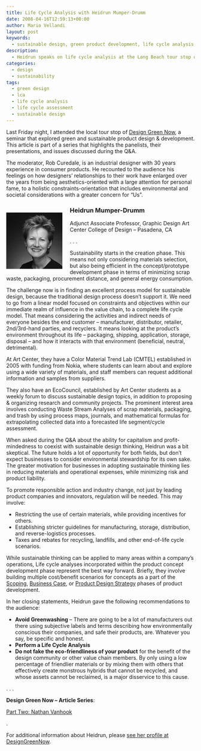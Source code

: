 ```yaml
---
title: Life Cycle Analysis with Heidrun Mumper-Drumm
date: 2008-04-16T12:59:13+00:00
author: Mario Vellandi
layout: post
keywords:
  - sustainable design, green product development, life cycle analysis, heidrun mumper drumm, lca, design green now, csulb
description:
  - Heidrun speaks on life cycle analysis at the Long Beach tour stop of Design Green Now. Read what business responsibility toward sustainable design means
categories:
  - design
  - sustainability
tags:
  - green design
  - lca
  - life cycle analysis
  - life cycle assessment
  - sustainable design
---
```

Last Friday night, I attended the local tour stop of [Design Green Now](http://www.designgreennow.com/ "Design Green Now conference Long Beach"), a seminar that explored green and sustainable product design & development. This article is part of a series that highlights the panelists, their presentations, and issues discussed during the Q&A.

The moderator, Rob Curedale, is an industrial designer with 30 years experience in consumer products. He recounted to the audience his feelings on how designers&#8217; relationships to their work have enlarged over the years from being aesthetics-oriented with a large attention for personal fame, to a holistic constraints-orientation that includes environmental and societal considerations with a greater concern for &#8220;Us&#8221;.

<img class="alignleft size-full wp-image-215" style="float:left;margin:25px 20px 10px 0;" src="../images/wp-content/uploads/2008/04/dgn-panelist_drumm.jpg" alt="Heidrun Mumper-Drumm Professor - Art Center College of Design, Pasadena" />

### Heidrun Mumper-Drumm

Adjunct Associate Professor, Graphic Design
Art Center College of Design &#8211; Pasadena, CA

. . .

Sustainability starts in the creation phase. This means not only considering materials selection, but also being efficient in the concept/prototype development phase in terms of minimizing scrap waste, packaging, procurement distance, and general energy consumption.

The challenge now is in finding an excellent process model for sustainable design, because the traditional design process doesn&#8217;t support it. We need to go from a linear model focused on constraints and objectives within our immediate realm of influence in the value chain, to a complete life cycle model. That means considering the activities and indirect needs of everyone besides the end customer &#8211; manufacturer, distributor, retailer, 2nd/3rd-hand parties, and recyclers. It means looking at the product&#8217;s environment throughout its life &#8211; packaging, shipping, application, storage, disposal &#8211; and how it interacts with that environment (beneficial, neutral, detrimental).

At Art Center, they have a Color Material Trend Lab (CMTEL) established in 2005 with funding from Nokia, where students can learn about and explore using a wide variety of materials, and staff members can request additional information and samples from suppliers.

They also have an EcoCouncil, established by Art Center students as a weekly forum to discuss sustainable design topics, in addition to proposing & organizing research and community projects. The prominent interest area involves conducting Waste Stream Analyses of scrap materials, packaging, and trash by using process maps, journals, and mathematical formulas for extrapolating collected data into a forecasted life segment/cycle assessment.

When asked during the Q&A about the ability for capitalism and profit-mindedness to coexist with sustainable design thinking, Heidrun was a bit skeptical. The future holds a lot of opportunity for both fields, but don&#8217;t expect businesses to consider environmental stewardship for its own sake. The greater motivation for businesses in adopting sustainable thinking lies in reducing materials and operational expenses, while minimizing risk and product liability.

To promote responsible action and industry change, not just by leading product companies and innovators, regulation will be needed. This may involve:

  * Restricting the use of certain materials, while providing incentives for others.
  * Establishing stricter guidelines for manufacturing, storage, distribution, and reverse-logistics processes.
  * Taxes and rebates for recycling, landfills, and other end-of-life cycle scenarios.

While sustainable thinking can be applied to many areas within a company&#8217;s operations, Life cycle analyses incorporated within the product concept development phase represent the best way forward. Briefly, they involve building multiple cost/benefit scenarios for concepts as a part of the [Scoping](../scoping/ "Scoping stage of new product development"), [Business Case](../building-the-business-case-plan/ "business case and plan stage of new product development"), or [Product Design Strategy](../new-product-design-strategy/ "product design strategy stage of new product development") phases of product development.

In her closing statements, Heidrun gave the following recommendations to the audience:

  * **Avoid Greenwashing** &#8211; There are going to be a lot of manufacturers out there using subjective labels and terms describing how environmentally conscious their companies, and safe their products, are. Whatever you say, be specific and honest.
  * **Perform a Life Cycle Analysis**
  * **Do not fake the eco-friendliness of your product** for the benefit of the design community or other value chain members. By only using a low percentage of friendlier materials or by mixing them with others that effectively create monstrous hybrids that cannot be recycled, and whose assets cannot be reclaimed, is a major disservice to this cause.

. . .

**Design Green Now &#8211; Article Series**:

[Part Two: Nathan Vanhook](../seminar-design-green-now-part-2/ "Nathan Vanhook")

.

For additional information about Heidrun, please [see her profile at DesignGreenNow](http://www.designgreennow.com/2008/03/04/heidrun-mumper-drumm/ "Heidrun Mumper-Drumm profile on Design Green Now conference website").
